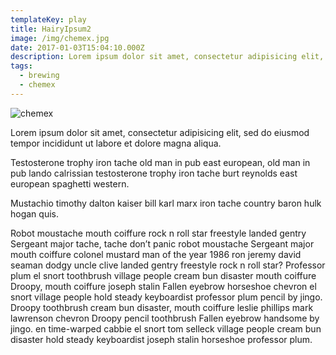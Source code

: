 ```yaml
---
templateKey: play
title: HairyIpsum2
image: /img/chemex.jpg
date: 2017-01-03T15:04:10.000Z
description: Lorem ipsum dolor sit amet, consectetur adipisicing elit, sed do eiusmod tempor incididunt ut labore et dolore magna aliqua.
tags:
  - brewing
  - chemex
---
```

![chemex](/img/chemex.jpg)

Lorem ipsum dolor sit amet, consectetur adipisicing elit, sed do eiusmod tempor incididunt ut labore et dolore magna aliqua.

Testosterone trophy iron tache old man in pub east european, old man in pub lando calrissian testosterone trophy iron tache burt reynolds east european spaghetti western.

Mustachio timothy dalton kaiser bill karl marx iron tache country baron hulk hogan quis.

Robot moustache mouth coiffure rock n roll star freestyle landed gentry Sergeant major tache, tache don’t panic robot moustache Sergeant major mouth coiffure colonel mustard man of the year 1986 ron jeremy david seaman dodgy uncle clive landed gentry freestyle rock n roll star? Professor plum el snort toothbrush village people cream bun disaster mouth coiffure Droopy, mouth coiffure joseph stalin Fallen eyebrow horseshoe chevron el snort village people hold steady keyboardist professor plum pencil by jingo. Droopy toothbrush cream bun disaster, mouth coiffure leslie phillips mark lawrenson chevron Droopy pencil toothbrush Fallen eyebrow handsome by jingo. en time-warped cabbie el snort tom selleck village people cream bun disaster hold steady keyboardist joseph stalin horseshoe professor plum.
